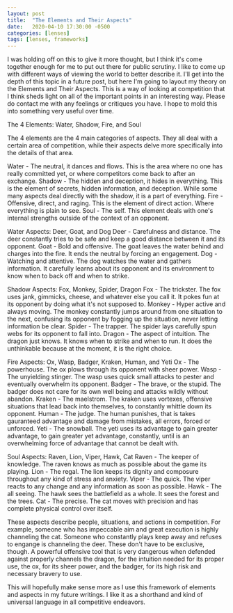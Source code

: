 ```yaml
---
layout: post
title:  "The Elements and Their Aspects"
date:   2020-04-10 17:30:00 -0500
categories: [lenses]
tags: [lenses, frameworks]
---
```


I was holding off on this to give it more thought, but I think it's come together enough for me to put out there for public scrutiny. I like to come up with different ways of viewing the world to better describe it. I'll get into the depth of this topic in a future post, but here I'm going to layout my theory on the Elements and Their Aspects. This is a way of looking at competition that I think sheds light on all of the important points in an interesting way. Please do contact me with any feelings or critiques you have. I hope to mold this into something very useful over time.

The 4 Elements: Water, Shadow, Fire, and Soul

The 4 elements are the 4 main categories of aspects. They all deal with a certain area of competition, while their aspects delve more specifically into the details of that area.

Water - The neutral, it dances and flows. This is the area where no one has really committed yet, or where competitors come back to after an exchange.
Shadow - The hidden and deception, it hides in everything. This is the element of secrets, hidden information, and deception. While some many aspects deal directly with the shadow, it is a part of everything.
Fire - Offensive, direct, and raging. This is the element of direct action. Where everything is plain to see.
Soul - The self. This element deals with one's internal strengths outside of the context of an opponent.

Water Aspects: Deer, Goat, and Dog
Deer - Carefulness and distance. The deer constantly tries to be safe and keep a good distance between it and its opponent.
Goat - Bold and offensive. The goat leaves the water behind and charges into the fire. It ends the neutral by forcing an engagement.
Dog - Watching and attentive. The dog watches the water and gathers information. It carefully learns about its opponent and its environment to know when to back off and when to strike.

Shadow Aspects: Fox, Monkey, Spider, Dragon
Fox - The trickster. The fox uses jank, gimmicks, cheese, and whatever else you call it. It pokes fun at its opponent by doing what it's not supposed to.
Monkey - Hyper active and always moving. The monkey constantly jumps around from one situation to the next, confusing its opponent by fogging up the situation, never letting information be clear.
Spider - The trapper. The spider lays carefully spun webs for its opponent to fall into.
Dragon - The aspect of intuition. The dragon just knows. It knows when to strike and when to run. It does the unthinkable because at the moment, it is the right choice.

Fire Aspects: Ox, Wasp, Badger, Kraken, Human, and Yeti
Ox - The powerhouse. The ox plows through its opponent with sheer power.
Wasp - The unyielding stinger. The wasp uses quick small attacks to pester and eventually overwhelm its opponent.
Badger - The brave, or the stupid. The badger does not care for its own well being and attacks wildly without abandon.
Kraken - The maelstrom. The kraken uses vortexes, offensive situations that lead back into themselves, to constantly whittle down its opponent.
Human - The judge. The human punishes, that is takes gauranteed advantage and damage from mistakes, all errors, forced or unforced.
Yeti - The snowball. The yeti uses its advantage to gain greater advantage, to gain greater yet advantage, constantly, until is an overwhelming force of advantage that cannot be dealt with.

Soul Aspects: Raven, Lion, Viper, Hawk, Cat
Raven - The keeper of knowledge. The raven knows as much as possible about the game its playing.
Lion - The regal. The lion keeps its dignity and composure throughout any kind of stress and anxiety.
Viper - The quick. The viper reacts to any change and any information as soon as possible.
Hawk - The all seeing. The hawk sees the battlefield as a whole. It sees the forest and the trees.
Cat - The precise. The cat moves with precision and has complete physical control over itself.

These aspects describe people, situations, and actions in competition. For example, someone who has impeccable aim and great execution is highly channeling the cat. Someone who constantly plays keep away and refuses to engange is channeling the deer. These don't have to be exclusive, though. A powerful offensive tool that is very dangerous when defended against properly channels the dragon, for the intuition needed for its proper use, the ox, for its sheer power, and the badger, for its high risk and necessary bravery to use.

This will hopefully make sense more as I use this framework of elements and aspects in my future writings. I like it as a shorthand and kind of universal language in all competitive endeavors.